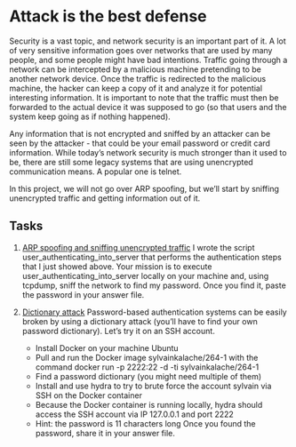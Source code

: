 #  Attack is the best defense
Security is a vast topic, and network security is an important part of it. A lot of very sensitive information goes over networks that are used by many people, and some people might have bad intentions. Traffic going through a network can be intercepted by a malicious machine pretending to be another network device. Once the traffic is redirected to the malicious machine, the hacker can keep a copy of it and analyze it for potential interesting information. It is important to note that the traffic must then be forwarded to the actual device it was supposed to go (so that users and the system keep going as if nothing happened).

Any information that is not encrypted and sniffed by an attacker can be seen by the attacker - that could be your email password or credit card information. While today’s network security is much stronger than it used to be, there are still some legacy systems that are using unencrypted communication means. A popular one is telnet.

In this project, we will not go over ARP spoofing, but we’ll start by sniffing unencrypted traffic and getting information out of it.

## Tasks
1. [ARP spoofing and sniffing unencrypted traffic](./0-sniffing)
I wrote the script user_authenticating_into_server that performs the authentication steps that I just showed above. Your mission is to execute user_authenticating_into_server locally on your machine and, using tcpdump, sniff the network to find my password. Once you find it, paste the password in your answer file.

2. [Dictionary attack](./1-dictionary_attack)
Password-based authentication systems can be easily broken by using a dictionary attack (you’ll have to find your own password dictionary). Let’s try it on an SSH account.
    - Install Docker on your machine Ubuntu
    - Pull and run the Docker image sylvainkalache/264-1 with the command docker run -p 2222:22 -d -ti sylvainkalache/264-1
    - Find a password dictionary (you might need multiple of them)
    - Install and use hydra to try to brute force the account sylvain via SSH on the Docker container
    - Because the Docker container is running locally, hydra should access the SSH account via IP 127.0.0.1 and port 2222
    - Hint: the password is 11 characters long
    Once you found the password, share it in your answer file.
